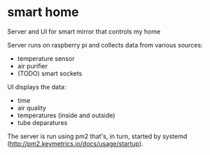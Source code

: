 smart home
==========
Server and UI for smart mirror that controls my home

Server runs on raspberry pi and collects data from various sources:
- temperature sensor
- air purifier
- (TODO) smart sockets

UI displays the data:
- time
- air quality
- temperatures (inside and outside)
- tube deparatures

The server is run using pm2 that's, in turn, started by systemd (http://pm2.keymetrics.io/docs/usage/startup).
